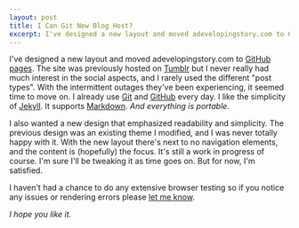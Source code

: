 ```yaml
---
layout: post
title: I Can Git New Blog Host?
excerpt: I've designed a new layout and moved adevelopingstory.com to GitHub pages.
---
```


I've designed a new layout and moved adevelopingstory.com to [GitHub pages](http://pages.github.com/). The site was previously hosted on [Tumblr](http://tumblr.com) but I never really had much interest in the social aspects, and I rarely used the different "post types". With the intermittent outages they've been experiencing, it seemed time to move on. I already use [Git](http://git-scm.com/) and [GitHub](http://github.com) every day. I like the simplicity of [Jekyll](https://github.com/mojombo/jekyll). It supports [Markdown](http://daringfireball.net/projects/markdown/). *And everything is portable.*

I also wanted a new design that emphasized readability and simplicity. The previous design was an existing theme I modified, and I was never totally happy with it. With the new layout there's next to no navigation elements, and the content is (hopefully) the focus. It's still a work in progress of course. I'm sure I'll be tweaking it as time goes on. But for now, I'm satisfied.

I haven't had a chance to do any extensive browser testing so if you notice any issues or rendering errors please [let me know](mailto:justin@driscolldev.com).

*I hope you like it.*



